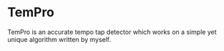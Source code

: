 # TemPro
TemPro is an accurate tempo tap detector which works on a simple yet unique algorithm written by myself. 
